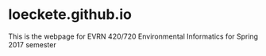# loeckete.github.io
This is the webpage for EVRN 420/720 Environmental Informatics for Spring 2017 semester
